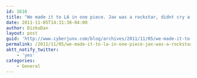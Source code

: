 ```yaml
---
id: 1616
title: "We made it to LA in one piece. Jax was a rockstar, didnt cry a bit and slept 3hrs.'"
date: 2011-11-05T14:31:38-04:00
author: DizkoDan
layout: post
guid: 'http://www.cyberjunx.com/blog/archives/2011/11/05/we-made-it-to-la-in-one-piece-jax-was-a-rockstar-didnt-cry-a-bit-and-slept-3hrs/'
permalink: /2011/11/05/we-made-it-to-la-in-one-piece-jax-was-a-rockstar-didnt-cry-a-bit-and-slept-3hrs/
aktt_notify_twitter:
    - 'yes'
categories:
    - General
---
```


<div class="posterous_autopost"></div>